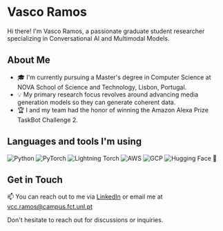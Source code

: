 # Vasco Ramos

Hi there! I'm Vasco Ramos, a passionate graduate student researcher specializing in Conversational AI and Multimodal Models.

## About Me

- 🎓 I'm currently pursuing a Master's degree in Computer Science at NOVA School of Science and Technology, Lisbon, Portugal.
- 💡 My primary research focus revolves around advancing media generation models so they can generate coherent data.
- 🏆 I and my team had the honor of winning the Amazon Alexa Prize TaskBot Challenge 2. 


## Languages and tools I'm using
![Python](https://img.shields.io/badge/Python-3776AB?style=for-the-badge&logo=python&logoColor=white)
![PyTorch](https://img.shields.io/badge/PyTorch-EE4C2C?style=for-the-badge&logo=pytorch&logoColor=white)
![Lightning Torch](https://img.shields.io/badge/Lightning%20Torch-792EE5?style=for-the-badge&logo=lightning&logoColor=white)
![AWS](https://img.shields.io/badge/AWS-232F3E?style=for-the-badge&logo=amazonaws&logoColor=white)
![GCP](https://img.shields.io/badge/GCP-4285F4?style=for-the-badge&logo=googlecloud&logoColor=white)
![Hugging Face 🤗](https://img.shields.io/badge/Hugging%20Face-FFAC45?style=for-the-badge&logo=huggingface&logoColor=white)


 
## Get in Touch

📫 You can reach out to me via [LinkedIn](https://linkedin.com/in/ramoscsv) or email me at vcc.ramos@campus.fct.unl.pt

Don't hesitate to reach out for discussions or inquiries.
